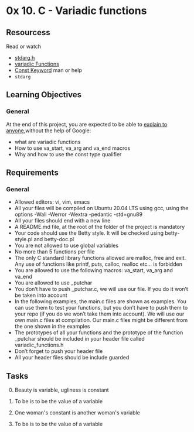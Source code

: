 # 0x 10. C - Variadic functions

## Resourcess
Read or watch
* [stdarg.h](https://en.wikipedia.org/wiki/Stdarg.h)
* [variadic Functions](https://www.gnu.org/software/libc/manual/html_node/Variadic-Functions.html)
* [Const Keyword](https://www.youtube.com/watch?v=1W4oyuOdXv8)
man or help
* `stdarg`

## Learning Objectives

### General
At the end of this project, you are expected to be able to [explain to anyone](https://fs.blog/feynman-learning-technique/),without the help of Google:
* what are variadic functions
* How to use va_start, va_arg and va_end macros
* Why and how to use the const type qualifier

## Requirements

### General
- Allowed editors: vi, vim, emacs
- All your files will be compiled on Ubuntu 20.04 LTS using gcc, using the options -Wall -Werror -Wextra -pedantic -std=gnu89
- All your files should end with a new line
- A README.md file, at the root of the folder of the project is mandatory
- Your code should use the Betty style. It will be checked using betty-style.pl and betty-doc.pl
- You are not allowed to use global variables
- No more than 5 functions per file
- The only C standard library functions allowed are malloc, free and exit. Any use of functions like printf, puts, calloc, realloc etc… is forbidden
- You are allowed to use the following macros: va_start, va_arg and va_end
- You are allowed to use _putchar
- You don’t have to push _putchar.c, we will use our file. If you do it won’t be taken into account
- In the following examples, the main.c files are shown as examples. You can use them to test your functions, but you don’t have to push them to your repo (if you do we won’t take them into account). We will use our own main.c files at compilation. Our main.c files might be different from the one shown in the examples
- The prototypes of all your functions and the prototype of the function _putchar should be included in your header file called variadic_functions.h
- Don’t forget to push your header file
- All your header files should be include guarded

## Tasks
0. Beauty is variable, ugliness is constant

1. To be is to be the value of a variable

2. One woman's constant is another woman's variable

3. To be is to be the value of a variable


